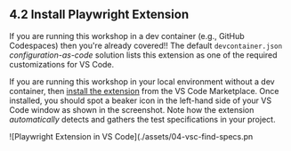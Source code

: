 ## 4.2 Install Playwright Extension

If you are running this workshop in a dev container (e.g., GitHub Codespaces) then you're already covered!! The default `devcontainer.json` _configuration-as-code_ solution lists this extension as one of the required customizations for VS Code.

If you are running this workshop in your local environment without a dev container, then [install the extension](https://marketplace.visualstudio.com/items?itemName=ms-playwright.playwright) from the VS Code Marketplace. Once installed, you should spot a beaker icon in the left-hand side of your VS Code window as shown in the screenshot. Note how the extension _automatically_ detects and gathers the test specifications in your project.

![Playwright Extension in VS Code](./assets/04-vsc-find-specs.pn